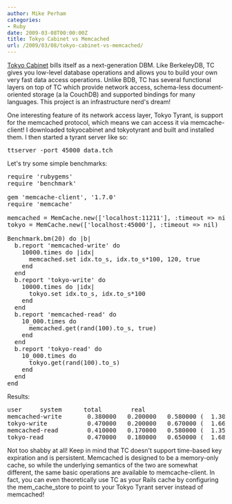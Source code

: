 ```yaml
---
author: Mike Perham
categories:
- Ruby
date: 2009-03-08T00:00:00Z
title: Tokyo Cabinet vs Memcached
url: /2009/03/08/tokyo-cabinet-vs-memcached/
---
```


[Tokyo Cabinet][1] bills itself as a next-generation DBM. Like BerkeleyDB, TC gives you low-level database operations and allows you to build your own very fast data access operations. Unlike BDB, TC has several functional layers on top of TC which provide network access, schema-less document-oriented storage (a la CouchDB) and supported bindings for many languages. This project is an infrastructure nerd's dream!

One interesting feature of its network access layer, Tokyo Tyrant, is support for the memcached protocol, which means we can access it via memcache-client! I downloaded tokyocabinet and tokyotyrant and built and installed them. I then started a tyrant server like so:

<pre>ttserver -port 45000 data.tch
</pre>

Let's try some simple benchmarks:

<pre lang="ruby">require 'rubygems'
require 'benchmark'

gem 'memcache-client', '1.7.0'
require 'memcache'

memcached = MemCache.new(['localhost:11211'], :timeout => nil)
tokyo = MemCache.new(['localhost:45000'], :timeout => nil)

Benchmark.bm(20) do |b|
  b.report 'memcached-write' do
    10000.times do |idx|
      memcached.set idx.to_s, idx.to_s*100, 120, true
    end
  end
  b.report 'tokyo-write' do
    10000.times do |idx|
      tokyo.set idx.to_s, idx.to_s*100
    end
  end
  b.report 'memcached-read' do
    10_000.times do
      memcached.get(rand(100).to_s, true)
    end
  end
  b.report 'tokyo-read' do
    10_000.times do
      tokyo.get(rand(100).to_s)
    end
  end
end
</pre>

Results:

<pre>user     system      total        real
memcached-write       0.380000   0.200000   0.580000 (  1.308354)
tokyo-write           0.470000   0.200000   0.670000 (  1.663922)
memcached-read        0.410000   0.170000   0.580000 (  1.354334)
tokyo-read            0.470000   0.180000   0.650000 (  1.688558)
</pre>

Not too shabby at all! Keep in mind that TC doesn't support time-based key expiration and is persistent. Memcached is designed to be a memory-only cache, so while the underlying semantics of the two are somewhat different, the same basic operations are available to memcache-client. In fact, you can even theoretically use TC as your Rails cache by configuring the mem\_cache\_store to point to your Tokyo Tyrant server instead of memcached!

 [1]: http://www.igvita.com/2009/02/13/tokyo-cabinet-beyond-key-value-store/
